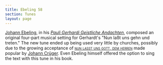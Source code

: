 ```yaml
---
title: Ebeling 58
section: Tunes
layout: page
---
```


[Johann Ebeling](/authors/ebeling), in his [*Pauli Gerhardi Geistliche Andachten*](/sources/pauli_gerhardi), composed an original four-part musical setting for Gerhardt's "Nun laßt uns gehn und treten." The new tune ended up being used very little by churches, possibly due to the growing acceptance of [<span style="font-variant:small-caps;">nun lasst uns gott, dem herren</span>](/tunes/nun-lasst-uns) made popular by [Johann Crüger](/authors/crüger). Even Ebeling himself offered the option to sing the text with this tune in his book. 

